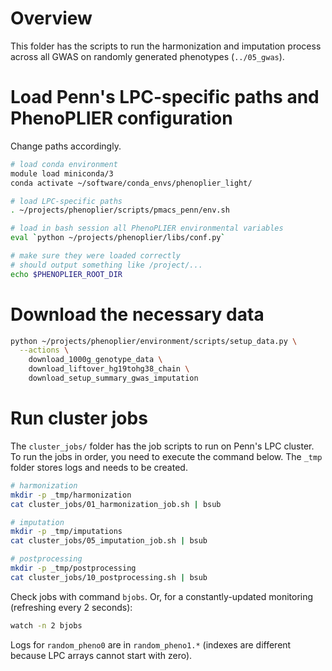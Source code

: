 # Overview

This folder has the scripts to run the harmonization and imputation process across all GWAS on randomly generated phenotypes (`../05_gwas`).


# Load Penn's LPC-specific paths and PhenoPLIER configuration

Change paths accordingly.

```bash
# load conda environment
module load miniconda/3
conda activate ~/software/conda_envs/phenoplier_light/

# load LPC-specific paths
. ~/projects/phenoplier/scripts/pmacs_penn/env.sh

# load in bash session all PhenoPLIER environmental variables
eval `python ~/projects/phenoplier/libs/conf.py`

# make sure they were loaded correctly
# should output something like /project/...
echo $PHENOPLIER_ROOT_DIR
```


# Download the necessary data

```bash
python ~/projects/phenoplier/environment/scripts/setup_data.py \
  --actions \
    download_1000g_genotype_data \
    download_liftover_hg19tohg38_chain \
    download_setup_summary_gwas_imputation
```


# Run cluster jobs

The `cluster_jobs/` folder has the job scripts to run on Penn's LPC cluster.
To run the jobs in order, you need to execute the command below.
The `_tmp` folder stores logs and needs to be created.

```bash
# harmonization
mkdir -p _tmp/harmonization
cat cluster_jobs/01_harmonization_job.sh | bsub

# imputation
mkdir -p _tmp/imputations
cat cluster_jobs/05_imputation_job.sh | bsub

# postprocessing
mkdir -p _tmp/postprocessing
cat cluster_jobs/10_postprocessing.sh | bsub
```

Check jobs with command `bjobs`.
Or, for a constantly-updated monitoring (refreshing every 2 seconds):
```bash
watch -n 2 bjobs
```

Logs for `random_pheno0` are in `random_pheno1.*` (indexes are different because LPC arrays cannot start with zero).


